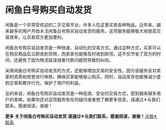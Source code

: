 # 闲鱼白号购买自动发货

闲鱼是一个非常受欢迎的二手交易平台，许多人在这里买卖各种物品。近年来，越来越多的用户开始关注闲鱼白号购买自动发货的服务。这项服务能够极大地提高交易效率，让买卖双方更加便利。

闲鱼白号购买自动发货是一种快速、自动化的交易方式。通过这种方式，买家可以在购买商品后立即收到货物，而卖家也能够及时收到款项。这不仅节省了双方的时间，还避免了因为物流延误或者付款问题而导致的纠纷。

采用闲鱼白号购买自动发货的方式，还能够增加交易的安全性。因为该服务会对卖家的资质和信誉进行审核，确保买家能够放心购买。同时，自动发货也能够减少虚假交易和欺诈行为，保护了用户的利益。

总的来说，闲鱼白号购买自动发货是一种高效、安全的交易方式，受到越来越多用户的青睐。如果你还对这项服务有任何疑问或者想了解更多信息，请通过✈与我们联系，感谢阅读，谢谢！

**更多 关于闲鱼白号购买自动发货 请通过✈与我们联系，感谢阅读，谢谢！**[点我✈联系](https://ss.k02.cc)